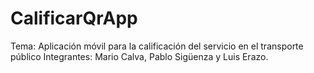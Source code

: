 # CalificarQrApp
Tema: Aplicación móvil para la calificación del servicio en el transporte público
Integrantes: Mario Calva, Pablo Sigüenza y Luis Erazo.
